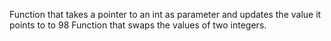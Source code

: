 Function that takes a pointer to an int as parameter and updates the value it points to to 98
Function that swaps the values of two integers.
